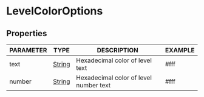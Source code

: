 <h1 id="LevelColorOptions">LevelColorOptions</h1>

<h2>Properties</h2>

PARAMETER | TYPE | DESCRIPTION | EXAMPLE
--- | --- | --- | ---
text | [String](https://developer.mozilla.org/en-US/docs/Web/JavaScript/Reference/Global_Objects/String) | Hexadecimal color of level text | #fff
number | [String](https://developer.mozilla.org/en-US/docs/Web/JavaScript/Reference/Global_Objects/String) | Hexadecimal color of level number text | #fff